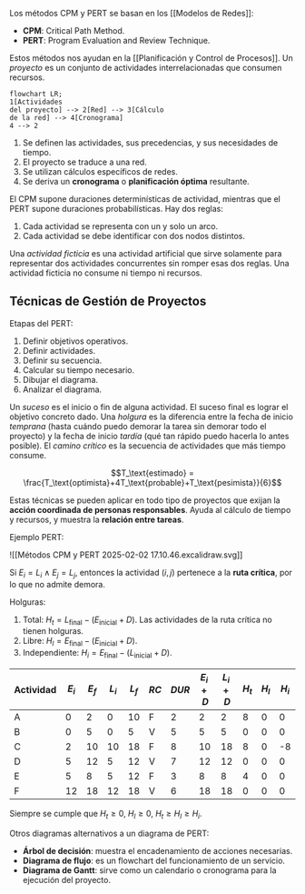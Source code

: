 Los métodos CPM y PERT se basan en los [[Modelos de Redes]]:

- **CPM**: Critical Path Method.
- **PERT**: Program Evaluation and Review Technique.

Estos métodos nos ayudan en la [[Planificación y Control de Procesos]]. Un *proyecto* es un conjunto de actividades interrelacionadas que consumen recursos.

```mermaid
flowchart LR;
1[Actividades
del proyecto] --> 2[Red] --> 3[Cálculo
de la red] --> 4[Cronograma]
4 --> 2
```

1. Se definen las actividades, sus precedencias, y sus necesidades de tiempo.
2. El proyecto se traduce a una red.
3. Se utilizan cálculos específicos de redes.
4. Se deriva un **cronograma** o **planificación óptima** resultante.

El CPM supone duraciones determinísticas de actividad, mientras que el PERT supone duraciones probabilísticas. Hay dos reglas:

1. Cada actividad se representa con un y solo un arco.
2. Cada actividad se debe identificar con dos nodos distintos.

Una *actividad ficticia* es una actividad artificial que sirve solamente para representar dos actividades concurrentes sin romper esas dos reglas. Una actividad ficticia no consume ni tiempo ni recursos.

## Técnicas de Gestión de Proyectos

Etapas del PERT:

1. Definir objetivos operativos.
2. Definir actividades.
3. Definir su secuencia.
4. Calcular su tiempo necesario.
5. Dibujar el diagrama.
6. Analizar el diagrama.

Un *suceso* es el inicio o fin de alguna actividad. El suceso final es lograr el objetivo concreto dado. Una *holgura* es la diferencia entre la fecha de inicio *temprana* (hasta cuándo puedo demorar la tarea sin demorar todo el proyecto) y la fecha de inicio *tardía* (qué tan rápido puedo hacerla lo antes posible). El *camino crítico* es la secuencia de actividades que más tiempo consume.

$$T_\text{estimado} = \frac{T_\text{optimista}+4T_\text{probable}+T_\text{pesimista}}{6}$$

Estas técnicas se pueden aplicar en todo tipo de proyectos que exijan la **acción coordinada de personas responsables**. Ayuda al cálculo de tiempo y recursos, y muestra la **relación entre tareas**.

Ejemplo PERT:

![[Métodos CPM y PERT 2025-02-02 17.10.46.excalidraw.svg]]

Si $E_i = L_i \ \land \ E_j = L_j$, entonces la actividad $(i,j)$ pertenece a la **ruta crítica**, por lo que no admite demora.

Holguras:

1. Total: $H_t = L_\text{final} - (E_\text{inicial} + D)$. Las actividades de la ruta crítica no tienen holguras.
2. Libre: $H_l = E_\text{final} - (E_\text{inicial} + D)$.
3. Independiente: $H_i = E_\text{final} - (L_\text{inicial} + D)$.

| Actividad | $E_i$ | $E_f$ | $L_i$ | $L_f$ | $RC$ | $DUR$ | $E_i+D$ | $L_i+D$ | $H_t$ | $H_l$ | $H_i$ |
| --------- | ----- | ----- | ----- | ----- | ---- | ----- | ------- | ------- | ----- | ----- | ----- |
| A         | 0     | 2     | 0     | 10    | F    | 2     | 2       | 2       | 8     | 0     | 0     |
| B         | 0     | 5     | 0     | 5     | V    | 5     | 5       | 5       | 0     | 0     | 0     |
| C         | 2     | 10    | 10    | 18    | F    | 8     | 10      | 18      | 8     | 0     | -8    |
| D         | 5     | 12    | 5     | 12    | V    | 7     | 12      | 12      | 0     | 0     | 0     |
| E         | 5     | 8     | 5     | 12    | F    | 3     | 8       | 8       | 4     | 0     | 0     |
| F         | 12    | 18    | 12    | 18    | V    | 6     | 18      | 18      | 0     | 0     | 0     |

Siempre se cumple que $H_t \ge 0,\ H_l \ge 0, \ H_t \ge H_l \ge H_i$. 

Otros diagramas alternativos a un diagrama de PERT:

- **Árbol de decisión**: muestra el encadenamiento de acciones necesarias.
- **Diagrama de flujo**: es un flowchart del funcionamiento de un servicio.
- **Diagrama de Gantt**: sirve como un calendario o cronograma para la ejecución del proyecto.
